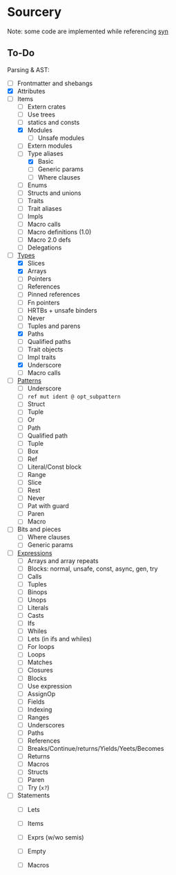 # Sourcery

Note: some code are implemented while referencing [syn](https://github.com/dtolnay/syn)

## To-Do

Parsing & AST:

- [ ] Frontmatter and shebangs
- [x] Attributes
- [ ] Items
    - [ ] Extern crates
    - [ ] Use trees
    - [ ] statics and consts
    - [x] Modules
        - [ ] Unsafe modules
    - [ ] Extern modules
    - [ ] Type aliases
        - [x] Basic
        - [ ] Generic params
        - [ ] Where clauses
    - [ ] Enums
    - [ ] Structs and unions
    - [ ] Traits
    - [ ] Trait aliases
    - [ ] Impls
    - [ ] Macro calls
    - [ ] Macro definitions (1.0)
    - [ ] Macro 2.0 defs
    - [ ] Delegations
- [ ] [Types](https://doc.rust-lang.org/nightly/nightly-rustc/rustc_ast/ast/enum.TyKind.html)
    - [x] Slices
    - [x] Arrays
    - [ ] Pointers
    - [ ] References
    - [ ] Pinned references
    - [ ] Fn pointers
    - [ ] HRTBs + unsafe binders
    - [ ] Never
    - [ ] Tuples and parens
    - [x] Paths
    - [ ] Qualified paths
    - [ ] Trait objects
    - [ ] Impl traits
    - [x] Underscore
    - [ ] Macro calls
- [ ] [Patterns](https://doc.rust-lang.org/nightly/nightly-rustc/rustc_ast/ast/enum.PatKind.html)
    - [ ] Underscore
    - [ ] `ref mut ident @ opt_subpattern`
    - [ ] Struct
    - [ ] Tuple
    - [ ] Or
    - [ ] Path
    - [ ] Qualified path
    - [ ] Tuple
    - [ ] Box
    - [ ] Ref
    - [ ] Literal/Const block
    - [ ] Range
    - [ ] Slice
    - [ ] Rest
    - [ ] Never
    - [ ] Pat with guard
    - [ ] Paren
    - [ ] Macro
- [ ] Bits and pieces
    - [ ] Where clauses
    - [ ] Generic params
- [ ] [Expressions](https://doc.rust-lang.org/nightly/nightly-rustc/rustc_ast/ast/enum.ExprKind.html)
    - [ ] Arrays and array repeats
    - [ ] Blocks: normal, unsafe, const, async, gen, try
    - [ ] Calls
    - [ ] Tuples
    - [ ] Binops
    - [ ] Unops
    - [ ] Literals
    - [ ] Casts
    - [ ] Ifs
    - [ ] Whiles
    - [ ] Lets (in ifs and whiles)
    - [ ] For loops
    - [ ] Loops
    - [ ] Matches
    - [ ] Closures
    - [ ] Blocks
    - [ ] Use expression
    - [ ] AssignOp
    - [ ] Fields
    - [ ] Indexing
    - [ ] Ranges
    - [ ] Underscores
    - [ ] Paths
    - [ ] References
    - [ ] Breaks/Continue/returns/Yields/Yeets/Becomes
    - [ ] Returns
    - [ ] Macros
    - [ ] Structs
    - [ ] Paren
    - [ ] Try (`x?`)
- [ ] Statements
    - [ ] Lets
    - [ ] Items
    - [ ] Exprs (w/wo semis)
    - [ ] Empty
    - [ ] Macros

